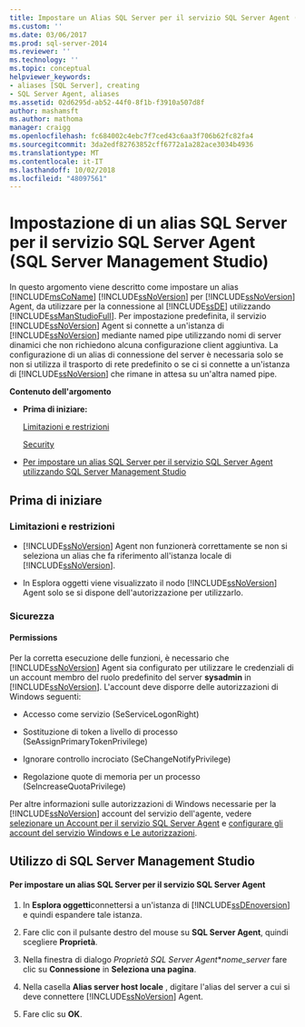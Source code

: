 ```yaml
---
title: Impostare un Alias SQL Server per il servizio SQL Server Agent (SQL Server Management Studio) | Microsoft Docs
ms.custom: ''
ms.date: 03/06/2017
ms.prod: sql-server-2014
ms.reviewer: ''
ms.technology: ''
ms.topic: conceptual
helpviewer_keywords:
- aliases [SQL Server], creating
- SQL Server Agent, aliases
ms.assetid: 02d6295d-ab52-44f0-8f1b-f3910a507d8f
author: mashamsft
ms.author: mathoma
manager: craigg
ms.openlocfilehash: fc684002c4ebc7f7ced43c6aa3f706b62fc82fa4
ms.sourcegitcommit: 3da2edf82763852cff6772a1a282ace3034b4936
ms.translationtype: MT
ms.contentlocale: it-IT
ms.lasthandoff: 10/02/2018
ms.locfileid: "48097561"
---
```

# <a name="set-a-sql-server-alias-for-the-sql-server-agent-service-sql-server-management-studio"></a>Impostazione di un alias SQL Server per il servizio SQL Server Agent (SQL Server Management Studio)
  In questo argomento viene descritto come impostare un alias [!INCLUDE[msCoName](../includes/msconame-md.md)] [!INCLUDE[ssNoVersion](../includes/ssnoversion-md.md)] per [!INCLUDE[ssNoVersion](../includes/ssnoversion-md.md)] Agent, da utilizzare per la connessione al [!INCLUDE[ssDE](../includes/ssde-md.md)] utilizzando [!INCLUDE[ssManStudioFull](../includes/ssmanstudiofull-md.md)]. Per impostazione predefinita, il servizio [!INCLUDE[ssNoVersion](../includes/ssnoversion-md.md)] Agent si connette a un'istanza di [!INCLUDE[ssNoVersion](../includes/ssnoversion-md.md)] mediante named pipe utilizzando nomi di server dinamici che non richiedono alcuna configurazione client aggiuntiva. La configurazione di un alias di connessione del server è necessaria solo se non si utilizza il trasporto di rete predefinito o se ci si connette a un'istanza di [!INCLUDE[ssNoVersion](../includes/ssnoversion-md.md)] che rimane in attesa su un'altra named pipe.  
  
 **Contenuto dell'argomento**  
  
-   **Prima di iniziare:**  
  
     [Limitazioni e restrizioni](#Restrictions)  
  
     [Security](#Security)  
  
-   [Per impostare un alias SQL Server per il servizio SQL Server Agent utilizzando SQL Server Management Studio](#SSMSProcedure)  
  
##  <a name="BeforeYouBegin"></a> Prima di iniziare  
  
###  <a name="Restrictions"></a> Limitazioni e restrizioni  
  
-   [!INCLUDE[ssNoVersion](../includes/ssnoversion-md.md)] Agent non funzionerà correttamente se non si seleziona un alias che fa riferimento all'istanza locale di [!INCLUDE[ssNoVersion](../includes/ssnoversion-md.md)].  
  
-   In Esplora oggetti viene visualizzato il nodo [!INCLUDE[ssNoVersion](../includes/ssnoversion-md.md)] Agent solo se si dispone dell'autorizzazione per utilizzarlo.  
  
###  <a name="Security"></a> Sicurezza  
  
####  <a name="Permissions"></a> Permissions  
 Per la corretta esecuzione delle funzioni, è necessario che [!INCLUDE[ssNoVersion](../includes/ssnoversion-md.md)] Agent sia configurato per utilizzare le credenziali di un account membro del ruolo predefinito del server **sysadmin** in [!INCLUDE[ssNoVersion](../includes/ssnoversion-md.md)]. L'account deve disporre delle autorizzazioni di Windows seguenti:  
  
-   Accesso come servizio (SeServiceLogonRight)  
  
-   Sostituzione di token a livello di processo (SeAssignPrimaryTokenPrivilege)  
  
-   Ignorare controllo incrociato (SeChangeNotifyPrivilege)  
  
-   Regolazione quote di memoria per un processo (SeIncreaseQuotaPrivilege)  
  
 Per altre informazioni sulle autorizzazioni di Windows necessarie per la [!INCLUDE[ssNoVersion](../includes/ssnoversion-md.md)] account del servizio dell'agente, vedere [selezionare un Account per il servizio SQL Server Agent](../ssms/agent/select-an-account-for-the-sql-server-agent-service.md) e [configurare gli account del servizio Windows e Le autorizzazioni](configure-windows/configure-windows-service-accounts-and-permissions.md).  
  
##  <a name="SSMSProcedure"></a> Utilizzo di SQL Server Management Studio  
  
#### <a name="to-set-a-sql-server-alias-for-the-sql-server-agent-service"></a>Per impostare un alias SQL Server per il servizio SQL Server Agent  
  
1.  In **Esplora oggetti**connettersi a un'istanza di [!INCLUDE[ssDEnoversion](../includes/ssdenoversion-md.md)] e quindi espandere tale istanza.  
  
2.  Fare clic con il pulsante destro del mouse su **SQL Server Agent**, quindi scegliere **Proprietà**.  
  
3.  Nella finestra di dialogo *Proprietà SQL Server Agent***nome_server* fare clic su **Connessione** in **Seleziona una pagina**.  
  
4.  Nella casella **Alias server host locale** , digitare l'alias del server a cui si deve connettere [!INCLUDE[ssNoVersion](../includes/ssnoversion-md.md)] Agent.  
  
5.  Fare clic su **OK**.  
  
  
